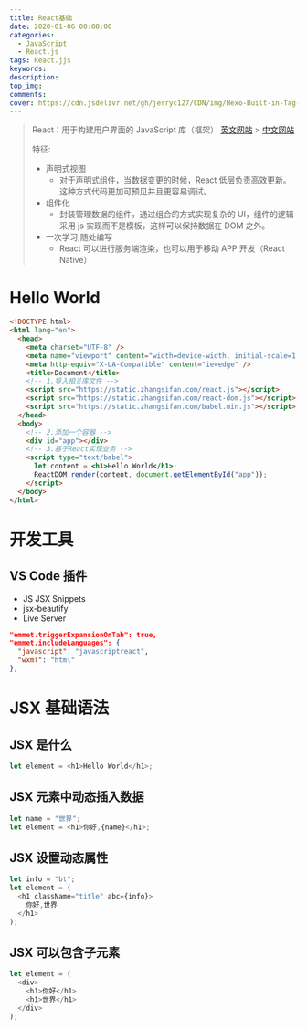 ```yaml
---
title: React基础
date: 2020-01-06 00:00:00
categories:
  - JavaScript
  - React.js
tags: React.jjs
keywords:
description:
top_img:
comments:
cover: https://cdn.jsdelivr.net/gh/jerryc127/CDN/img/Hexo-Built-in-Tag-Plugins-COVER.png
---
```


> React：用于构建用户界面的 JavaScript 库（框架）
> [英文网站](https://reactjs.org/) > [中文网站](https://react.docschina.org/)
>
> 特征:
>
> - 声明式视图
>   - 对于声明式组件，当数据变更的时候，React 低层负责高效更新。这种方式代码更加可预见并且更容易调试。
> - 组件化
>   - 封装管理数据的组件，通过组合的方式实现复杂的 UI，组件的逻辑采用 js 实现而不是模板，这样可以保持数据在 DOM 之外。
> - 一次学习,随处编写
>   - React 可以进行服务端渲染，也可以用于移动 APP 开发（React Native）

# Hello World

```html
<!DOCTYPE html>
<html lang="en">
  <head>
    <meta charset="UTF-8" />
    <meta name="viewport" content="width=device-width, initial-scale=1.0" />
    <meta http-equiv="X-UA-Compatible" content="ie=edge" />
    <title>Document</title>
    <!-- 1.导入相关库文件 -->
    <script src="https://static.zhangsifan.com/react.js"></script>
    <script src="https://static.zhangsifan.com/react-dom.js"></script>
    <script src="https://static.zhangsifan.com/babel.min.js"></script>
  </head>
  <body>
    <!-- 2.添加一个容器 -->
    <div id="app"></div>
    <!-- 3.基于React实现业务 -->
    <script type="text/babel">
      let content = <h1>Hello World</h1>;
      ReactDOM.render(content, document.getElementById("app"));
    </script>
  </body>
</html>
```

# 开发工具

## VS Code 插件

- JS JSX Snippets
- jsx-beautify
- Live Server

```json
"emmet.triggerExpansionOnTab": true,
"emmet.includeLanguages": {
  "javascript": "javascriptreact",
  "wxml": "html"
},
```

# JSX 基础语法

## JSX 是什么

```js
let element = <h1>Hello World</h1>;
```

## JSX 元素中动态插入数据

```js
let name = "世界";
let element = <h1>你好,{name}</h1>;
```

## JSX 设置动态属性

```js
let info = "bt";
let element = (
  <h1 className="title" abc={info}>
    你好,世界
  </h1>
);
```

## JSX 可以包含子元素

```js
let element = (
  <div>
    <h1>你好</h1>
    <h1>世界</h1>
  </div>
);
```
